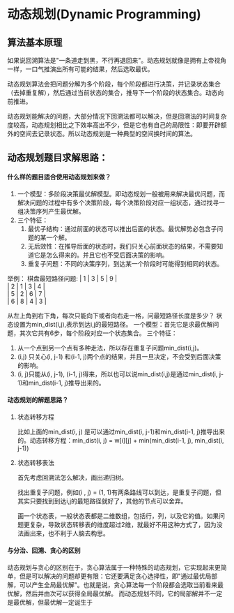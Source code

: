 # 动态规划(Dynamic Programming)


## 算法基本原理
如果说回溯算法是"一条道走到黑，不行再退回来"。动态规划就像是拥有上帝视角一样，一口气推演出所有可能的结果，然后选取最优。

动态规划算法会把问题分解为多个阶段，每个阶段都进行决策，并记录状态集合（去掉重复解），然后通过当前状态的集合，推导下一个阶段的状态集合。动态向前推进。

动态规划能解决的问题，大部分情况下回溯法都可以解决，但是回溯法的时间复杂度较高，动态规划相比之下效率高出不少，但是它也有自己的局限性：即要开辟额外的空间去记录状态。所以动态规划是一种典型的空间换时间的算法。

## 动态规划题目求解思路：

#### 什么样的题目适合使用动态规划来做？
1. 一个模型：多阶段决策最优解模型。即动态规划一般被用来解决最优问题，而解决问题的过程中有多个决策阶段，每个决策阶段对应一组状态，通过找寻一组决策序列产生最优解。
2. 三个特征：
    1. 最优子结构：通过前面的状态可以推出后面的状态。最优解势必包含子问题的某一个解。
    2. 无后效性：在推导后面的状态时，我们只关心前面状态的结果，不需要知道它是怎么得来的。并且它也不受后面决策的影响。
    3. 重复子问题：不同的决策序列，到达某一个阶段时可能得到相同的状态。
    
举例：
棋盘最短路径问题:
| 1 | 3 | 5 | 9 |  <br>
| 2 | 1 | 3 | 4 |  <br>
| 5 | 2 | 6 | 7 |  <br>
| 6 | 8 | 4 | 3 |  <br>

从左上角到右下角，每次只能向下或者向右走一格，问最短路径长度是多少？
状态设置为min_dist(i,j),表示到达i,j的最短路径。
一个模型：首先它是求最优解问题，其次它共有6步，每个阶段对应一个状态集合。
三个特征：
1. 从一个点到另一个点有多种走法，所以存在重复子问题min_dist(i,j)。
2. (i,j) 只关心(i, j-1) 和(i-1, j)两个点的结果，并且一旦决定，不会受到后面决策的影响。
3. (i, j)只能从(i, j-1), (i-1, j)得来，所以也可以说min_dist(i,j)是通过min_dist(i, j-1)和min_dist(i-1, j)推导出来的。
    
#### 动态规划的解题思路？
1. 状态转移方程 
   
    比如上面的min_dist(i, j) 是可以通过min_dist(i, j-1)和min_dist(i-1, j)推导出来的。动态转移方程：min_dist(i, j) = w[i][j] + min(min_dist(i-1, j), min_dist(i, j-1))

2. 状态转移表法
    
    首先考虑回溯法怎么解决，画出递归树。
   
    找出重复子问题，例如(i , j) = (1, 1)有两条路线可以到达，是重复子问题，但其实只要找到到达i,j的最短路径就好了，其他的节点可以舍弃。
   
    画一个状态表，一般状态表都是二维数组，包括行，列，以及它的值。如果问题更复杂，导致状态转移表的维度超过2维，就最好不用这种方式了，因为没法画出来，也不利于人脑去构思。

#### 与分治、回溯、贪心的区别
动态规划与贪心的区别在于，贪心算法属于一种特殊的动态规划，它实现起来更简单，但是可以解决的问题却更有限：它还要满足贪心选择性，即"通过最优局部解，可以产生全局最优解"。也就是说，贪心算法每一个阶段都会选取当前看来最优解，然后并由次可以获得全局最优解。
而动态规划不同，它的局部解并不一定是最优解，但最优解一定诞生于

